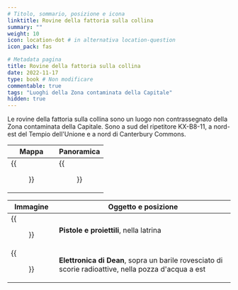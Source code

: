 ```yaml
---
# Titolo, sommario, posizione e icona
linktitle: Rovine della fattoria sulla collina
summary: ""
weight: 10
icon: location-dot # in alternativa location-question
icon_pack: fas

# Metadata pagina
title: Rovine della fattoria sulla collina
date: 2022-11-17
type: book # Non modificare
commentable: true
tags: "Luoghi della Zona contaminata della Capitale"
hidden: true
---
```





Le rovine della fattoria sulla collina sono un luogo non contrassegnato della Zona contaminata della Capitale. Sono a sud del ripetitore KX-B8-11, a nord-est del Tempio dell'Unione e a nord di Canterbury Commons.

| Mappa                                          | Panoramica                                 |
| ---------------------------------------------- | ------------------------------------------ |
| {{<figure src="fo3/Hilltop_Farm_Ruins_loc.webp">}} | {{<figure src="fo3/Hilltop_Farm_Ruins.webp">}} |

| Immagine                                                                   | Oggetto e posizione                                                                                  |
| -------------------------------------------------------------------------- | ---------------------------------------------------------------------------------------------------- |
| {{<figure src="fo3/Hilltop_Farm_ruins_Guns_and_Bullets_near_farmhouse.webp">}} | **Pistole e proiettili**, nella latrina                                                              |
| {{<figure src="fo3/Hilltop_Farm_ruins_Dean's_Electronics.webp">}}              | **Elettronica di Dean**, sopra un barile rovesciato di scorie radioattive, nella pozza d'acqua a est |



